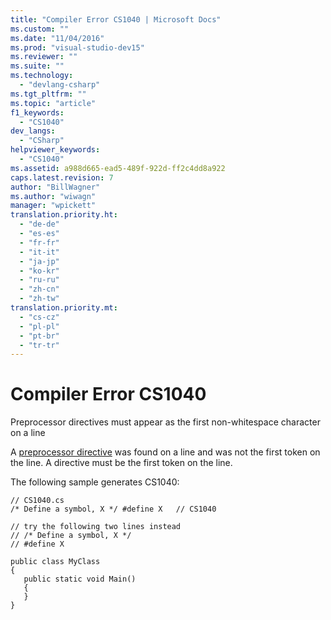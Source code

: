 ```yaml
---
title: "Compiler Error CS1040 | Microsoft Docs"
ms.custom: ""
ms.date: "11/04/2016"
ms.prod: "visual-studio-dev15"
ms.reviewer: ""
ms.suite: ""
ms.technology: 
  - "devlang-csharp"
ms.tgt_pltfrm: ""
ms.topic: "article"
f1_keywords: 
  - "CS1040"
dev_langs: 
  - "CSharp"
helpviewer_keywords: 
  - "CS1040"
ms.assetid: a988d665-ead5-489f-922d-ff2c4dd8a922
caps.latest.revision: 7
author: "BillWagner"
ms.author: "wiwagn"
manager: "wpickett"
translation.priority.ht: 
  - "de-de"
  - "es-es"
  - "fr-fr"
  - "it-it"
  - "ja-jp"
  - "ko-kr"
  - "ru-ru"
  - "zh-cn"
  - "zh-tw"
translation.priority.mt: 
  - "cs-cz"
  - "pl-pl"
  - "pt-br"
  - "tr-tr"
---
```

# Compiler Error CS1040
Preprocessor directives must appear as the first non-whitespace character on a line  
  
 A [preprocessor directive](/dotnet/csharp/language-reference/preprocessor-directives/index) was found on a line and was not the first token on the line. A directive must be the first token on the line.  
  
 The following sample generates CS1040:  
  
```  
// CS1040.cs  
/* Define a symbol, X */ #define X   // CS1040  
  
// try the following two lines instead  
// /* Define a symbol, X */  
// #define X  
  
public class MyClass  
{  
   public static void Main()  
   {  
   }  
}  
```